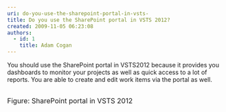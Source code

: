 ```yaml
---
uri: do-you-use-the-sharepoint-portal-in-vsts-
title: Do you use the SharePoint portal in VSTS 2012?
created: 2009-11-05 06:23:08
authors:
  - id: 1
    title: Adam Cogan
---
```





<span class='intro'> You should use the SharePoint portal in VSTS2012 because it provides you dashboards to monitor your projects as well as quick access to a lot of reports. You are able to create and edit work items via the portal as well. <br> </span>

<br><img class="ms-rteCustom-ImageArea" src="/PublishingImages/VS2012-SharePointPortal.jpg" alt="" /><br><font class="ms-rteCustom-FigureNormal" size="+0">Figure&#58; SharePoint portal in VSTS 2012 </font>
<br>
<br>
<br>


